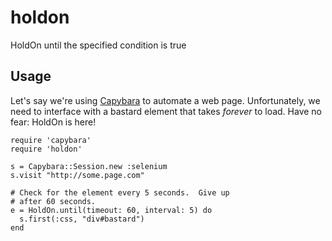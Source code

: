 holdon
======

HoldOn until the specified condition is true


Usage
------

Let's say we're using [Capybara](https://github.com/jnicklas/capybara) to automate a web page.  Unfortunately, we need to interface with a bastard element that takes *forever* to load.  Have no fear: HoldOn is here!


    require 'capybara'
    require 'holdon'

    s = Capybara::Session.new :selenium
    s.visit "http://some.page.com"

    # Check for the element every 5 seconds.  Give up
    # after 60 seconds.
    e = HoldOn.until(timeout: 60, interval: 5) do
      s.first(:css, "div#bastard")
    end
    
    
